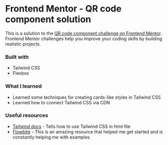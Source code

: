# Frontend Mentor - QR code component solution

This is a solution to the [QR code component challenge on Frontend Mentor](https://www.frontendmentor.io/challenges/qr-code-component-iux_sIO_H). Frontend Mentor challenges help you improve your coding skills by building realistic projects. 

### Built with

- Tailwind CSS
- Flexbox


### What I learned

- Learned some techniques for creating cards-like styles in Tailwind CSS
- Learned how to connect Tailwind CSS via CDN

### Useful resources

- [Tailwind docs](https://tailwindcss.com/docs/installation/play-cdn) - Tells how to use Tailwind CSS in html file
- [Flowbite](https://flowbite.com/docs/components/card/) - This is an amazing resource that helped me get started and is constantly helping me with examples